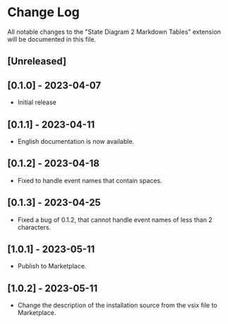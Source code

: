 # Change Log

All notable changes to the "State Diagram 2 Markdown Tables" extension will be documented in this file.

## [Unreleased]

## [0.1.0] - 2023-04-07

- Initial release

## [0.1.1] - 2023-04-11

- English documentation is now available.

## [0.1.2] - 2023-04-18

- Fixed to handle event names that contain spaces.

## [0.1.3] - 2023-04-25

- Fixed a bug of 0.1.2, that cannot handle event names of less than 2 characters.

## [1.0.1] - 2023-05-11

- Publish to Marketplace.

## [1.0.2] - 2023-05-11

- Change the description of the installation source from the vsix file to Marketplace.
